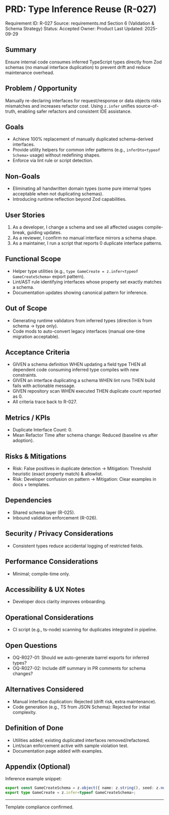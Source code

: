 # PRD: Type Inference Reuse (R-027)

Requirement ID: R-027
Source: requirements.md Section 6 (Validation & Schema Strategy)
Status: Accepted
Owner: Product
Last Updated: 2025-09-29

## Summary

Ensure internal code consumes inferred TypeScript types directly from Zod schemas (no manual interface duplication) to prevent drift and reduce maintenance overhead.

## Problem / Opportunity

Manually re-declaring interfaces for request/response or data objects risks mismatches and increases refactor cost. Using `z.infer` unifies source-of-truth, enabling safer refactors and consistent IDE assistance.

## Goals

- Achieve 100% replacement of manually duplicated schema-derived interfaces.
- Provide utility helpers for common infer patterns (e.g., `inferDto<typeof Schema>` usage) without redefining shapes.
- Enforce via lint rule or script detection.

## Non-Goals

- Eliminating all handwritten domain types (some pure internal types acceptable when not duplicating schemas).
- Introducing runtime reflection beyond Zod capabilities.

## User Stories

1. As a developer, I change a schema and see all affected usages compile-break, guiding updates.
2. As a reviewer, I confirm no manual interface mirrors a schema shape.
3. As a maintainer, I run a script that reports 0 duplicate interface patterns.

## Functional Scope

- Helper type utilities (e.g., `type GameCreate = z.infer<typeof GameCreateSchema>` export pattern).
- Lint/AST rule identifying interfaces whose property set exactly matches a schema.
- Documentation updates showing canonical pattern for inference.

## Out of Scope

- Generating runtime validators from inferred types (direction is from schema → type only).
- Code mods to auto-convert legacy interfaces (manual one-time migration acceptable).

## Acceptance Criteria

- GIVEN a schema definition WHEN updating a field type THEN all dependent code consuming inferred type compiles with new constraints.
- GIVEN an interface duplicating a schema WHEN lint runs THEN build fails with actionable message.
- GIVEN repository scan WHEN executed THEN duplicate count reported as 0.
- All criteria trace back to R-027.

## Metrics / KPIs

- Duplicate Interface Count: 0.
- Mean Refactor Time after schema change: Reduced (baseline vs after adoption).

## Risks & Mitigations

- Risk: False positives in duplicate detection → Mitigation: Threshold heuristic (exact property match) & allowlist.
- Risk: Developer confusion on pattern → Mitigation: Clear examples in docs + templates.

## Dependencies

- Shared schema layer (R-025).
- Inbound validation enforcement (R-026).

## Security / Privacy Considerations

- Consistent types reduce accidental logging of restricted fields.

## Performance Considerations

- Minimal; compile-time only.

## Accessibility & UX Notes

- Developer docs clarity improves onboarding.

## Operational Considerations

- CI script (e.g., ts-node) scanning for duplicates integrated in pipeline.

## Open Questions

- OQ-R027-01: Should we auto-generate barrel exports for inferred types?
- OQ-R027-02: Include diff summary in PR comments for schema changes?

## Alternatives Considered

- Manual interface duplication: Rejected (drift risk, extra maintenance).
- Code generation (e.g., TS from JSON Schema): Rejected for initial complexity.

## Definition of Done

- Utilities added; existing duplicated interfaces removed/refactored.
- Lint/scan enforcement active with sample violation test.
- Documentation page added with examples.

## Appendix (Optional)

Inference example snippet:

```ts
export const GameCreateSchema = z.object({ name: z.string(), seed: z.number().int() });
export type GameCreate = z.infer<typeof GameCreateSchema>;
```

---
Template compliance confirmed.
